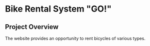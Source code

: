 # Bike Rental System "GO!"
## Project Overview
The website provides an opportunity to rent bicycles of various types. 
